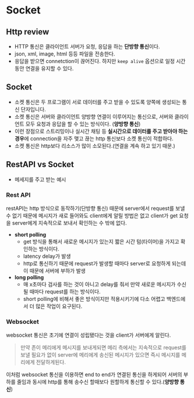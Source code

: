 # Socket

## Http review
- HTTP 통신은 클라이언트 서버가 요청, 응답을 하는 **단방향 통신**이다.
- json, xml, image, html 등등 파일을 전송한다.
- 응답을 받으면 connetction이 끊어진다. 하지만 `keep alive` 옵션으로 일정 시간동안 연결을 유지할 수 있다.

## Socket
- 소켓 통신은 두 프로그램이 서로 데이터를 주고 받을 수 있도록 양쪽에 생성되는 통신 단자입니다. 
- 소켓 통신은 서버와 클라이언트 양방향 연결이 이루어지는 통신으로, 서버와 클라이언트 모두 요청과 응답을 할 수 있는 방식이다. (**양방향 통신**) 
- 이런 장점으로 스트리밍이나 실시간 채팅 등 **실시간으로 데이터를 주고 받아야 하는 경우**에 connection을 자주 맺고 끊는 http 통신보다 소켓 통신이 적합하다. 
- 소켓 통신은 http보다 리소스가 많이 소모된다.(연결을 계속 하고 있기 때문.)

## RestAPI vs Socket
- 메세지를 주고 받는 예시

### Rest API
restAPI는 http 방식으로 동작하기(단방향 통신) 때문에 server에서 request를 보낼 수 없기 때문에 메시지가 새로 들어와도 client에게 알릴 방법은 없고 client가 get 요청을 server에게 지속적으로 보내서 확인하는 수 밖에 없다.

- **short polling**
    - get 방식을 통해서 새로운 메시지가 있는지 짧은 시간 텀(타이머)을 가지고 확인하는 방식이다.
    - latency delay가 발생
    - http로 통신하기 때문에 request가 발생할 때마다 server로 요청하게 되는데 이 때문에 서버에 부하가 발생
- **long polling**
    - 매 x초마다 검사를 하는 것이 아니고 delay를 줘서 만약 새로운 메시지가 수신될 때마다 request를 하는 방식이다. 
    - short polling에 비해서 좋은 방식이지만 적용시키기에 다소 어렵고 백엔드에서 더 많은 작업이 요구된다.

### Websocket
websocket 통신은 초기에 연결이 성립됐다는 것을 client가 서버에게 알린다. 

> 만약 존이 메리에게 메시지를 보내게되면 메리 측에서는 지속적으로 request를 보낼 필요가 없이 server에 메리에게 송신된 메시지가 있으면 즉시 메시지를 메리에게 전달하게된다. 

이처럼 websocket 통신을 이용하면 end to end가 연결된 통신을 하게되어 서버의 부하를 줄임과 동시에 http를 통해 송수신 할때보다 원할하게 통신할 수 있다.(**양방향 통신**)

